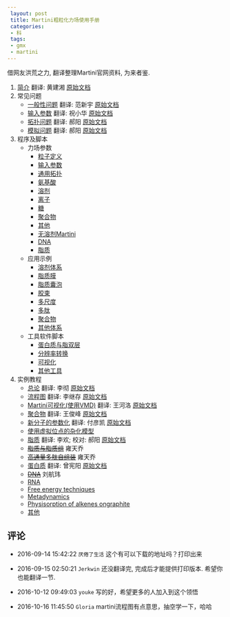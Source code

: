 ```yaml
---
 layout: post
 title: Martini粗粒化力场使用手册
 categories:
 - 科
 tags:
 - gmx
 - martini
---
```


借网友洪荒之力, 翻译整理Martini官网资料, 为来者鉴.

1. [简介](/2016/08/31/Martini简介/) 翻译: 黄建湘 [原始文档](http://md.chem.rug.nl/index.php/martini)
2. 常见问题
	- [一般性问题](/2016/08/31/Martini常见问题#一般性问题) 翻译: 范新宇 [原始文档](http://md.chem.rug.nl/index.php/faq/general)
	- [输入参数](/2016/08/31/Martini常见问题#输入参数) 翻译: 祝小华 [原始文档](http://md.chem.rug.nl/index.php/faq/input-parameters)
	- [拓扑问题](/2016/08/31/Martini常见问题#拓扑问题) 翻译: 郝阳 [原始文档](http://md.chem.rug.nl/index.php/faq/topologies)
	- [模拟问题](/2016/08/31/Martini常见问题#模拟问题) 翻译: 郝阳 [原始文档](http://md.chem.rug.nl/index.php/faq/problems)
3. 程序及脚本
	- 力场参数
		- [粒子定义](http://md.chem.rug.nl/index.php/force-field-parameters/particle-definitions)
		- [输入参数](http://md.chem.rug.nl/index.php/force-field-parameters/input-parameters)
		- [通用拓扑](http://md.chem.rug.nl/index.php/force-field-parameters/general-topology)
		- [氨基酸](http://md.chem.rug.nl/index.php/force-field-parameters/amino-acids)
		- [溶剂](http://md.chem.rug.nl/index.php/force-field-parameters/solvents)
		- [离子](http://md.chem.rug.nl/index.php/force-field-parameters/ions)
		- [糖](http://md.chem.rug.nl/index.php/force-field-parameters/sugars)
		- [聚合物](http://md.chem.rug.nl/index.php/force-field-parameters/polymers)
		- [其他](http://md.chem.rug.nl/index.php/force-field-parameters/others)
		- [无溶剂Martini](http://md.chem.rug.nl/index.php/force-field-parameters/dry-martini)
		- [DNA](http://md.chem.rug.nl/index.php/force-field-parameters/dna)
		- [脂质](http://md.chem.rug.nl/index.php/force-field-parameters/lipids)
	- 应用示例
		- [溶剂体系](http://md.chem.rug.nl/index.php/example-applications2/solvent-systems)
		- [脂质膜](http://md.chem.rug.nl/index.php/example-applications2/lipid-membranes)
		- [脂质囊泡](http://md.chem.rug.nl/index.php/example-applications2/lipid-vesicles)
		- [胶束](http://md.chem.rug.nl/index.php/example-applications2/micelles)
		- [多尺度](http://md.chem.rug.nl/index.php/example-applications2/multiscaling)
		- [多肽](http://md.chem.rug.nl/index.php/example-applications2/peptides)
		- [聚合物](http://md.chem.rug.nl/index.php/example-applications2/polymers)
		- [其他体系](http://md.chem.rug.nl/index.php/example-applications2/other-systems)
	- 工具软件脚本
		- [蛋白质与脂双层](http://md.chem.rug.nl/index.php/tools2/proteins-and-bilayers)
		- [分辨率转换](http://md.chem.rug.nl/index.php/tools2/resolution-transformation)
		- [可视化](http://md.chem.rug.nl/index.php/tools2/visualization)
		- [其他工具](http://md.chem.rug.nl/index.php/tools2/other-tools)
4. 实例教程
	- [总论](/2016/09/28/Martini实例教程) 翻译: 李彻 [原始文档](http://md.chem.rug.nl/index.php/tutorials-general-introduction)
	- [流程图](/2016/09/28/Martini实例教程) 翻译: 李继存 [原始文档](http://md.chem.rug.nl/index.php/tutorials-general-introduction/flowchartfile)
	- [Martini可视化(使用VMD)](http://jerkwin.github.io/2016/09/30/Martini%E5%AE%9E%E4%BE%8B%E6%95%99%E7%A8%8BVMD/) 翻译: 王河洛 [原始文档](http://md.chem.rug.nl/index.php/tutorials-general-introduction-gmx5/cgviz-gmx5)
	- [聚合物](/2016/12/30/Martini实例教程Pol) 翻译: 王俊峰 [原始文档](http://md.chem.rug.nl/index.php/tutorials-general-introduction-gmx5/martini-tutorials-polymers-gmx5)
	- [新分子的参数化](http://jerkwin.github.io/2016/10/10/Martini%E5%AE%9E%E4%BE%8B%E6%95%99%E7%A8%8BMol/) 翻译: 付彦凯 [原始文档](http://md.chem.rug.nl/index.php/tutorials-general-introduction-gmx5/parametrzining-new-molecule-gmx5)
	- [使用虚拟位点的杂化模型](http://md.chem.rug.nl/index.php/tutorials-general-introduction-gmx5/tutorial-hybrid-model-using-virtual-sites-gmx5)
	- [脂质](http://jerkwin.github.io/2016/11/03/Martini%E5%AE%9E%E4%BE%8B%E6%95%99%E7%A8%8BLip/) 翻译: 李欢; 校对: 郝阳 [原始文档](http://md.chem.rug.nl/index.php/tutorials-general-introduction/bilayers)
	- <del>[脂质与脂质组](http://md.chem.rug.nl/index.php/tutorials-general-introduction-gmx5/bilayers-gmx5)</del> 雍天乔
	- <del>[高通量多肽自组装](http://md.chem.rug.nl/index.php/tutorials-general-introduction-gmx5/tutorial-ht-peptide-gmx5)</del> 雍天乔
	- [蛋白质](http://jerkwin.github.io/2016/10/11/Martini%E5%AE%9E%E4%BE%8B%E6%95%99%E7%A8%8BPro/) 翻译: 曾宪阳 [原始文档](http://md.chem.rug.nl/index.php/tutorials-general-introduction-gmx5/proteins-gmx5)
	- <del>[DNA](http://md.chem.rug.nl/index.php/tutorials-general-introduction-gmx5/tutorial-martini-dna-gmx5)</del> 刘航玮
	- [RNA](http://md.chem.rug.nl/index.php/tutorials-general-introduction-gmx5/tutorial-martini-rna-gmx5)
	- [Free energy techniques](http://md.chem.rug.nl/index.php/tutorials-general-introduction-gmx5/partitioning-techniques)
	- [Metadynamics](http://md.chem.rug.nl/index.php/tutorials-general-introduction-gmx5/metadynamics)
	- [Physisorption of alkenes ongraphite](http://md.chem.rug.nl/index.php/tutorials-general-introduction-gmx5/physisorption-of-on-graphite)
	- [其他](http://md.chem.rug.nl/index.php/tutorials-general-introduction-gmx5/others-gmx5)

## 评论

- 2016-09-14 15:42:22 `厌倦了生活` 这个有可以下载的地址吗？打印出来
- 2016-09-15 02:50:21 `Jerkwin` 还没翻译完, 完成后才能提供打印版本. 希望你也能翻译一节.

- 2016-10-12 09:49:03 `youke` 写的好，希望更多的人加入到这个领悟

- 2016-10-16 11:45:50 `Gloria` martini流程图有点意思，抽空学一下，哈哈
